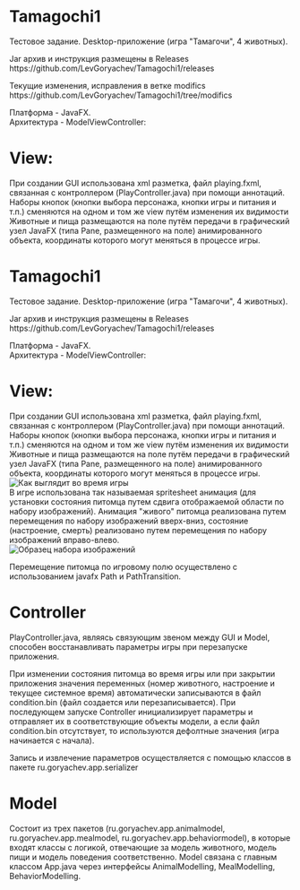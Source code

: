 # Tamagochi1
<p>Тестовое задание. Desktop-приложение (игра "Тамагочи", 4 животных).</p>
<p>Jar архив и инструкция размещены в Releases https://github.com/LevGoryachev/Tamagochi1/releases</p>
<p>Текущие изменения, исправления в ветке modifics https://github.com/LevGoryachev/Tamagochi1/tree/modifics</p>

Платформа - JavaFX.<br>
Архитектура - ModelViewController:<br>

# View:
При создании GUI использована xml разметка, файл playing.fxml, связанная с контроллером (PlayController.java) при помощи аннотаций.<br>
Наборы кнопок (кнопки выбора персонажа, кнопки игры и питания и т.п.) сменяются на одном и том же view путём изменения их видимости<br>
Животные и пища размещаются на поле путём передачи в графический узел JavaFX (типа Pane, размещенного на поле) анимированного объекта, координаты которого могут меняться в процессе игры.
# Tamagochi1
<p>Тестовое задание. Desktop-приложение (игра "Тамагочи", 4 животных).</p>
<p>Jar архив и инструкция размещены в Releases https://github.com/LevGoryachev/Tamagochi1/releases</p>

Платформа - JavaFX.<br>
Архитектура - ModelViewController:<br>

# View:
При создании GUI использована xml разметка, файл playing.fxml, связанная с контроллером (PlayController.java) при помощи аннотаций.<br>
Наборы кнопок (кнопки выбора персонажа, кнопки игры и питания и т.п.) сменяются на одном и том же view путём изменения их видимости<br>
Животные и пища размещаются на поле путём передачи в графический узел JavaFX (типа Pane, размещенного на поле) анимированного объекта, координаты которого могут меняться в процессе игры.
![Как выглядит во время игры](https://user-images.githubusercontent.com/61917893/81673487-64f28300-9454-11ea-93b0-2b43f201dc22.jpg)
<br>
В игре использована так называемая spritesheet анимация (для установки состояния питомца путем сдвига отображаемой области по набору изображений). Анимация "живого" питомца реализована путем перемещения по набору изображений вверх-вниз, состояние (настроение, смерть) реализовано путем перемещения по набору изображений вправо-влево.
<br>
![Образец набора изображений](https://user-images.githubusercontent.com/61917893/81674379-bc452300-9455-11ea-9436-fda469696ef8.jpg)
<p>Перемещение питомца по игровому полю осуществлено с использованием javafx Path и PathTransition.</p>

# Controller
PlayController.java, являясь связующим звеном между GUI и Model, способен восстанавливать параметры игры при перезапуске приложения.
<p>При изменении состояния питомца во время игры или при закрытии приложения значения переменных (номер животного, настроение и текущее системное время) автоматически записываются в файл condition.bin (файл создается или перезаписывается). При последующем запуске Controller инициализирует параметры и отправляет их в соответствующие объекты модели, а если файл condition.bin отсутствует, то используются дефолтные значения (игра начинается с начала).</p>
<p>Запись и извлечение параметров осуществляется с помощью классов в пакете ru.goryachev.app.serializer</p>

# Model
<p>Состоит из трех пакетов (ru.goryachev.app.animalmodel, ru.goryachev.app.mealmodel, ru.goryachev.app.behaviormodel), в которые входят классы с логикой, отвечающие за модель животного, модель пищи и модель поведения соответственно. Model связана с главным классом App.java через интерфейсы AnimalModelling, MealModelling, BehaviorModelling.</p>
